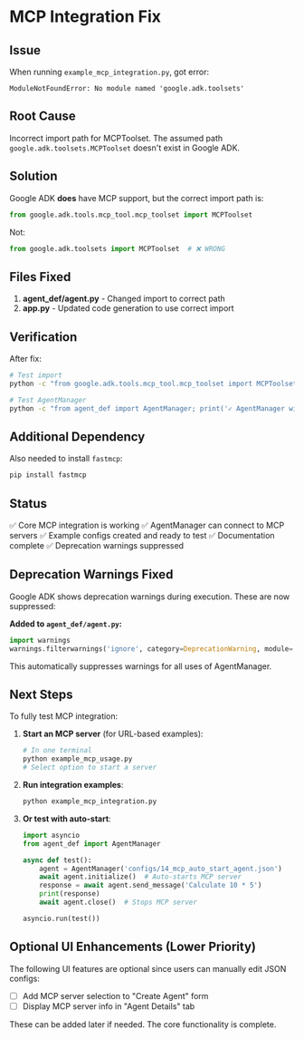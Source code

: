 # MCP Integration Fix

## Issue
When running `example_mcp_integration.py`, got error:
```
ModuleNotFoundError: No module named 'google.adk.toolsets'
```

## Root Cause
Incorrect import path for MCPToolset. The assumed path `google.adk.toolsets.MCPToolset` doesn't exist in Google ADK.

## Solution
Google ADK **does** have MCP support, but the correct import path is:
```python
from google.adk.tools.mcp_tool.mcp_toolset import MCPToolset
```

Not:
```python
from google.adk.toolsets import MCPToolset  # ❌ WRONG
```

## Files Fixed
1. **agent_def/agent.py** - Changed import to correct path
2. **app.py** - Updated code generation to use correct import

## Verification
After fix:
```bash
# Test import
python -c "from google.adk.tools.mcp_tool.mcp_toolset import MCPToolset; print('✓ Works!')"

# Test AgentManager
python -c "from agent_def import AgentManager; print('✓ AgentManager with MCP support works!')"
```

## Additional Dependency
Also needed to install `fastmcp`:
```bash
pip install fastmcp
```

## Status
✅ Core MCP integration is working
✅ AgentManager can connect to MCP servers
✅ Example configs created and ready to test
✅ Documentation complete
✅ Deprecation warnings suppressed

## Deprecation Warnings Fixed
Google ADK shows deprecation warnings during execution. These are now suppressed:

**Added to `agent_def/agent.py`:**
```python
import warnings
warnings.filterwarnings('ignore', category=DeprecationWarning, module='google.adk')
```

This automatically suppresses warnings for all uses of AgentManager.

## Next Steps
To fully test MCP integration:

1. **Start an MCP server** (for URL-based examples):
   ```bash
   # In one terminal
   python example_mcp_usage.py
   # Select option to start a server
   ```

2. **Run integration examples**:
   ```bash
   python example_mcp_integration.py
   ```

3. **Or test with auto-start**:
   ```python
   import asyncio
   from agent_def import AgentManager
   
   async def test():
       agent = AgentManager('configs/14_mcp_auto_start_agent.json')
       await agent.initialize()  # Auto-starts MCP server
       response = await agent.send_message('Calculate 10 * 5')
       print(response)
       await agent.close()  # Stops MCP server
   
   asyncio.run(test())
   ```

## Optional UI Enhancements (Lower Priority)
The following UI features are optional since users can manually edit JSON configs:
- [ ] Add MCP server selection to "Create Agent" form
- [ ] Display MCP server info in "Agent Details" tab

These can be added later if needed. The core functionality is complete.

